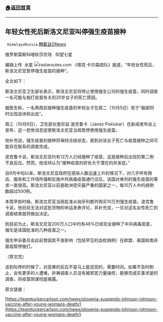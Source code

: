 ###  [:house:返回首頁](https://github.com/ourhimalayas/txt)
---


## 年轻女性死后斯洛文尼亚叫停强生疫苗接种
` HimalayaRussia` [轉載自GNews](https://gnews.org/zh-hans/1577416/)

俄罗斯莫斯科喀秋莎农场   仰望七星

编辑上传  水星
![](https://assets.gnews.org/wp-content/uploads/2021/10/S.jpg)rastaroutes.com
《塔克·卡尔森团队》报道，“年轻女性死后，斯洛文尼亚暂停强生疫苗的接种”。

全文如下：

斯洛文尼亚卫生部长表示，斯洛文尼亚将停止使用强生公司的强生疫苗，同时调查一名可能与施打疫苗有关的20岁女子的死亡原因。

据医生称，一名两周前接种强生疫苗的年轻女子在周二（10月5日）死于“脑部同时出现血块和出血”。

周三（10月6日），卫生部长詹尼兹·波克鲁卡（Janez Poklukar）在新闻发布会上宣布，这一悲惨消息促使斯洛文尼亚当局暂停使用强生疫苗。

他补充说，强生疫苗的接种将保持冻结状态，直到对该女子死亡与疫苗接种之间可能存在联系的调查完成。

波克鲁卡说，斯洛文尼亚约有12万人已经接种了疫苗，这是接种后出现的第二例不良反应。然而，他坚持认为“接种疫苗的好处大于潜在的并发症。”

自9月中旬以来，斯洛文尼亚政府在感染人数迅速上升的情况下，对几乎所有商店、服务和工作场所强制实施中共病毒疫苗通行证后，该国对单剂的强生疫苗的需求一直很高。斯洛文尼亚以前是欧洲受灾最严重的国家之一，每10万人中的病例数超过500例。

本周早些时候，斯洛文尼亚当局批准从匈牙利额外购买10万剂强生疫苗。波克鲁卡说，他目前无法对这批货物的命运发表评论，并补充说，一旦对这名女性死亡的调查结束就将做出决定。

到目前为止，斯洛文尼亚200万人口中约有48%已经完全接种了中共病毒疫苗，强生是该国批准的几种疫苗之一。

强生申诉委员会此前曾因其不良影响（包括罕见的血栓病例）在欧盟、美国和南非面临暂停施打。

（原文完）

该到叫停的时候了，对恶果的反应不是马上能显现的，需要时间。如果不及时制止，会有更多的人遭难。祈祷调查人员没有被邪恶力量操控，能够完成实事求是的调查，将疫苗阴谋彻底揭露。

原文链接：

[https://teamtuckercarlson.com/news/slovenia-suspends-johnson-johnson-vaccine-after-young-womans-death/](https://teamtuckercarlson.com/news/slovenia-suspends-johnson-johnson-vaccine-after-young-womans-death/)
